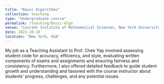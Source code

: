 ```yaml
---
title: "Basic Algorithms"
collection: teaching
type: "Undergraduate course"
permalink: /teaching/Basic-Algo
venue: "Courant Institute of Mathematical Sciences, New York University, Computer Science Department"
date: 2023-10-10
location: "New York, USA"
---
```


My job as a Teaching Assistant to Prof. Chee Yap involved assessing student code for accuracy, efficiency, and style, evaluating written components of exams and assignments and ensuring fairness and consistency. Furthermore, I also offered detailed feedback to guide student growth and understanding and liasoned with the course instructor about students' progress, challenges, and any potential issues.
